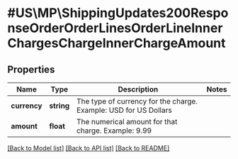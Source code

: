# #US\MP\ShippingUpdates200ResponseOrderOrderLinesOrderLineInnerChargesChargeInnerChargeAmount

## Properties

Name | Type | Description | Notes
------------ | ------------- | ------------- | -------------
**currency** | **string** | The type of currency for the charge. Example: USD for US Dollars |
**amount** | **float** | The numerical amount for that charge. Example: 9.99 |


[[Back to Model list]](../) [[Back to API list]](../../Api/US/MP) [[Back to README]](../../README.md)
